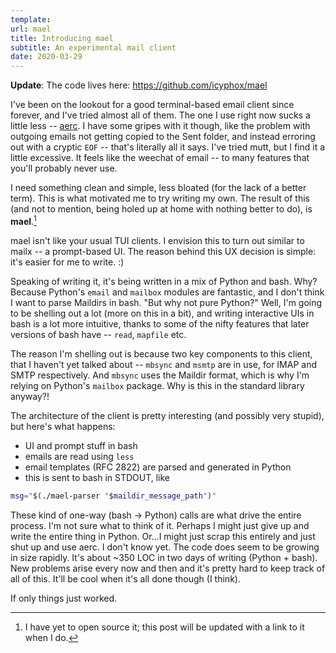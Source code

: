 ```yaml
---
template:
url: mael
title: Introducing mael
subtitle: An experimental mail client
date: 2020-03-29
---
```


**Update**: The code lives here: https://github.com/icyphox/mael

I've been on the lookout for a good terminal-based email client since
forever, and I've tried almost all of them. The one I use right now
sucks a little less -- [aerc](https://git.sr.ht/~sircmpwn/aerc). I have
some gripes with it though, like the problem with outgoing emails not
getting copied to the Sent folder, and instead erroring out with
a cryptic `EOF` -- that's literally all it says.
I've tried mutt, but I find it a little excessive. It feels like the
weechat of email -- to many features that you'll probably never use.

I need something clean and simple, less bloated (for the lack of
a better term). This is what motivated me to try writing my own. The
result of this (and not to mention, being holed up at home with nothing
better to do), is **mael**.[^oss]

[^oss]: I have yet to open source it; this post will be updated with
    a link to it when I do.

mael isn't like your usual TUI clients. I envision this to turn out
similar to mailx -- a prompt-based UI. The reason behind this UX decision
is simple: it's easier for me to write. :)

Speaking of writing it, it's being written in a mix of Python and bash.
Why? Because Python's `email` and `mailbox` modules are fantastic, and
I don't think I want to parse Maildirs in bash. "But why not pure
Python?" Well, I'm going to be shelling out a lot (more on this in a bit), 
and writing interactive UIs in bash is a lot more intuitive, thanks to
some of the nifty features that later versions of bash have -- `read`,
`mapfile` etc.

The reason I'm shelling out is because two key components to this
client, that I haven't yet talked about -- `mbsync` and `msmtp` are in
use, for IMAP and SMTP respectively. And `mbsync` uses the Maildir
format, which is why I'm relying on Python's `mailbox` package. Why is
this in the standard library anyway?!

The architecture of the client is pretty interesting (and possibly very
stupid), but here's what happens:

- UI and prompt stuff in bash
- emails are read using `less`
- email templates (RFC 2822) are parsed and generated in Python
- this is sent to bash in STDOUT, like

```sh
msg="$(./mael-parser "$maildir_message_path")"
```

These kind of one-way (bash -> Python) calls are what drive the entire
process. I'm not sure what to think of it. Perhaps I might just give up
and write the entire thing in Python.
Or...I might just scrap this entirely and just shut up and use aerc.
I don't know yet. The code does seem to be growing in size rapidly. It's
about ~350 LOC in two days of writing (Python + bash). New problems
arise every now and then and it's pretty hard to keep track of all of
this. It'll be cool when it's all done though (I think).

If only things just worked.
